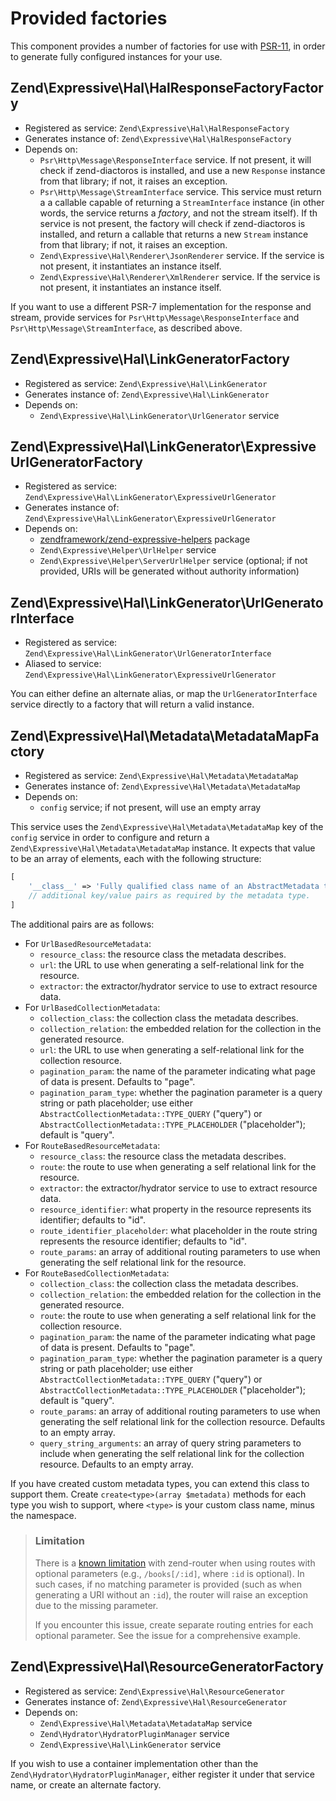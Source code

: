 # Provided factories

This component provides a number of factories for use with
[PSR-11](http://www.php-fig.org/psr/psr-11/), in order to generate fully
configured instances for your use.

## Zend\Expressive\Hal\HalResponseFactoryFactory

- Registered as service: `Zend\Expressive\Hal\HalResponseFactory`
- Generates instance of: `Zend\Expressive\Hal\HalResponseFactory`
- Depends on:
    - `Psr\Http\Message\ResponseInterface` service. If not present, it will
      check if zend-diactoros is installed, and use a new `Response` instance
      from that library; if not, it raises an exception.
    - `Psr\Http\Message\StreamInterface` service. This service must return a
      a callable capable of returning a `StreamInterface` instance (in other
      words, the service returns a _factory_, and not the stream itself). If th
      service is not present, the factory will check if zend-diactoros is
      installed, and return a callable that returns a new `Stream` instance from
      that library; if not, it raises an exception.
    - `Zend\Expressive\Hal\Renderer\JsonRenderer` service. If the service is not
      present, it instantiates an instance itself.
    - `Zend\Expressive\Hal\Renderer\XmlRenderer` service. If the service is not
      present, it instantiates an instance itself.

If you want to use a different PSR-7 implementation for the response and stream,
provide services for `Psr\Http\Message\ResponseInterface` and
`Psr\Http\Message\StreamInterface`, as described above.

## Zend\Expressive\Hal\LinkGeneratorFactory

- Registered as service: `Zend\Expressive\Hal\LinkGenerator`
- Generates instance of: `Zend\Expressive\Hal\LinkGenerator`
- Depends on:
    - `Zend\Expressive\Hal\LinkGenerator\UrlGenerator` service

## Zend\Expressive\Hal\LinkGenerator\ExpressiveUrlGeneratorFactory

- Registered as service: `Zend\Expressive\Hal\LinkGenerator\ExpressiveUrlGenerator`
- Generates instance of: `Zend\Expressive\Hal\LinkGenerator\ExpressiveUrlGenerator`
- Depends on:
    - [zendframework/zend-expressive-helpers](https://github.com/zendframework/zend-expressive-helpers) package
    - `Zend\Expressive\Helper\UrlHelper` service
    - `Zend\Expressive\Helper\ServerUrlHelper` service (optional; if not provided,
      URIs will be generated without authority information)

## Zend\Expressive\Hal\LinkGenerator\UrlGeneratorInterface

- Registered as service: `Zend\Expressive\Hal\LinkGenerator\UrlGeneratorInterface`
- Aliased to service: `Zend\Expressive\Hal\LinkGenerator\ExpressiveUrlGenerator`

You can either define an alternate alias, or map the `UrlGeneratorInterface` service
directly to a factory that will return a valid instance.

## Zend\Expressive\Hal\Metadata\MetadataMapFactory

- Registered as service: `Zend\Expressive\Hal\Metadata\MetadataMap`
- Generates instance of: `Zend\Expressive\Hal\Metadata\MetadataMap`
- Depends on:
    - `config` service; if not present, will use an empty array

This service uses the `Zend\Expressive\Hal\Metadata\MetadataMap` key of the `config` service in
order to configure and return a `Zend\Expressive\Hal\Metadata\MetadataMap` instance. It expects
that value to be an array of elements, each with the following structure:

```php
[
    '__class__' => 'Fully qualified class name of an AbstractMetadata type',
    // additional key/value pairs as required by the metadata type.
]
```

The additional pairs are as follows:

- For `UrlBasedResourceMetadata`:
    - `resource_class`: the resource class the metadata describes.
    - `url`: the URL to use when generating a self-relational link for the
      resource.
    - `extractor`: the extractor/hydrator service to use to extract resource
      data.
- For `UrlBasedCollectionMetadata`:
    - `collection_class`: the collection class the metadata describes.
    - `collection_relation`: the embedded relation for the collection in the
      generated resource.
    - `url`: the URL to use when generating a self-relational link for the
      collection resource.
    - `pagination_param`: the name of the parameter indicating what page of data
      is present. Defaults to "page".
    - `pagination_param_type`: whether the pagination parameter is a query string
      or path placeholder; use either `AbstractCollectionMetadata::TYPE_QUERY`
      ("query") or `AbstractCollectionMetadata::TYPE_PLACEHOLDER` ("placeholder");
      default is "query".
- For `RouteBasedResourceMetadata`:
    - `resource_class`: the resource class the metadata describes.
    - `route`: the route to use when generating a self relational link for the
      resource.
    - `extractor`: the extractor/hydrator service to use to extract resource
      data.
    - `resource_identifier`: what property in the resource represents its
      identifier; defaults to "id".
    - `route_identifier_placeholder`: what placeholder in the route string
      represents the resource identifier; defaults to "id".
    - `route_params`: an array of additional routing parameters to use when
      generating the self relational link for the resource.
- For `RouteBasedCollectionMetadata`:
    - `collection_class`: the collection class the metadata describes.
    - `collection_relation`: the embedded relation for the collection in the
      generated resource.
    - `route`: the route to use when generating a self relational link for the
      collection resource.
    - `pagination_param`: the name of the parameter indicating what page of data
      is present. Defaults to "page".
    - `pagination_param_type`: whether the pagination parameter is a query string
      or path placeholder; use either `AbstractCollectionMetadata::TYPE_QUERY`
      ("query") or `AbstractCollectionMetadata::TYPE_PLACEHOLDER` ("placeholder");
      default is "query".
    - `route_params`: an array of additional routing parameters to use when
      generating the self relational link for the collection resource. Defaults
      to an empty array.
    - `query_string_arguments`: an array of query string parameters to include
      when generating the self relational link for the collection resource.
      Defaults to an empty array.

If you have created custom metadata types, you can extend this class to
support them. Create `create<type>(array $metadata)` methods for each
type you wish to support, where `<type>` is your custom class name, minus
the namespace.

> ### Limitation
> 
> There is a [known limitation](https://github.com/zendframework/zend-expressive-hal/issues/5)
> with zend-router when using routes with optional parameters (e.g., `/books[/:id]`,
> where `:id` is optional). In such cases, if no matching parameter is provided
> (such as when generating a URI without an `:id`), the router will raise an
> exception due to the missing parameter.
> 
> If you encounter this issue, create separate routing entries for each optional
> parameter. See the issue for a comprehensive example.

## Zend\Expressive\Hal\ResourceGeneratorFactory

- Registered as service: `Zend\Expressive\Hal\ResourceGenerator`
- Generates instance of: `Zend\Expressive\Hal\ResourceGenerator`
- Depends on:
    - `Zend\Expressive\Hal\Metadata\MetadataMap` service
    - `Zend\Hydrator\HydratorPluginManager` service
    - `Zend\Expressive\Hal\LinkGenerator` service

If you wish to use a container implementation other than the
`Zend\Hydrator\HydratorPluginManager`, either register it under that service
name, or create an alternate factory.
